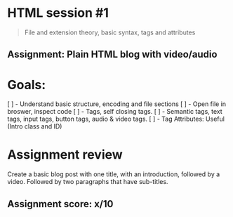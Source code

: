 # HTML session #1

> File and extension theory, basic syntax, tags and attributes

## Assignment: Plain HTML blog with video/audio

# Goals:

[ ] - Understand basic structure, encoding and file sections
[ ] - Open file in broswer, inspect code
[ ] - Tags, self closing tags.
[ ] - Semantic tags, text tags, input tags, button tags, audio & video tags.
[ ] - Tag Attributes: Useful (Intro class and ID)

# Assignment review

Create a basic blog post with one title, with an introduction, followed by a video. Followed by two paragraphs that have sub-titles.

## Assignment score: x/10

